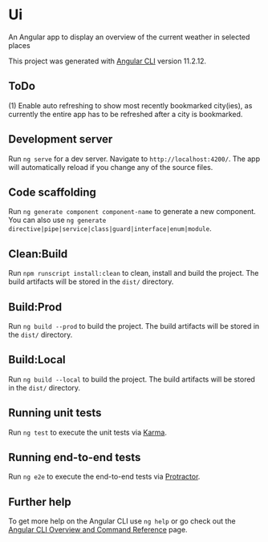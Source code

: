 # Ui

An Angular app to display an overview of the current weather in selected places

This project was generated with [Angular CLI](https://github.com/angular/angular-cli) version 11.2.12.

## ToDo
(1) Enable auto refreshing to show most recently bookmarked city(ies), as currently the entire app has to be refreshed after a city is bookmarked.

## Development server

Run `ng serve` for a dev server. Navigate to `http://localhost:4200/`. The app will automatically reload if you change any of the source files.

## Code scaffolding

Run `ng generate component component-name` to generate a new component. You can also use `ng generate directive|pipe|service|class|guard|interface|enum|module`.

## Clean:Build

Run `npm runscript install:clean` to clean, install and build the project. The build artifacts will be stored in the `dist/` directory.

## Build:Prod

Run `ng build --prod` to build the project. The build artifacts will be stored in the `dist/` directory.

## Build:Local

Run `ng build --local` to build the project. The build artifacts will be stored in the `dist/` directory.

## Running unit tests

Run `ng test` to execute the unit tests via [Karma](https://karma-runner.github.io).

## Running end-to-end tests

Run `ng e2e` to execute the end-to-end tests via [Protractor](http://www.protractortest.org/).

## Further help

To get more help on the Angular CLI use `ng help` or go check out the [Angular CLI Overview and Command Reference](https://angular.io/cli) page.

